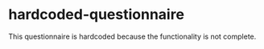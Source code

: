 # hardcoded-questionnaire
This questionnaire is hardcoded because the functionality is not complete.

